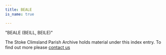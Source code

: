 ```yaml
---
title: BEALE
is_name: true

---
```


"BEALE (BEILL, BEILE)"


The Stoke Climsland Parish Archive holds material under this index entry. To find out more please [contact us](/contact/)

